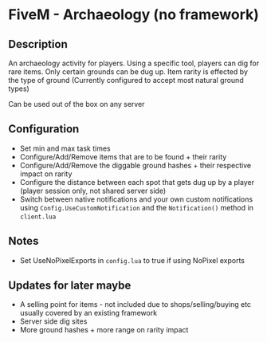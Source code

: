 # FiveM - Archaeology (no framework)
## Description
An archaeology activity for players. Using a specific tool, players can dig for rare items. Only certain grounds can be dug up. Item rarity is effected by the type of ground (Currently configured to accept most natural ground types)

Can be used out of the box on any server

## Configuration
* Set min and max task times
* Configure/Add/Remove items that are to be found + their rarity
* Configure/Add/Remove the diggable ground hashes + their respective impact on rarity
* Configure the distance between each spot that gets dug up by a player (player session only, not shared server side)
* Switch between native notifications and your own custom notifications using `Config.UseCustomNotification` and the `Notification()` method in `client.lua` 

## Notes
* Set UseNoPixelExports in `config.lua` to true if using NoPixel exports

## Updates for later maybe
* A selling point for items - not included due to shops/selling/buying etc usually covered by an existing framework
* Server side dig sites
* More ground hashes + more range on rarity impact